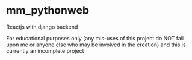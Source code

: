 # mm_pythonweb
Reactjs with django backend

For educational purposes only (any mis-uses of this project do NOT fall upon me or anyone else who may be involved in the creation) and this is currently an incomplete project
